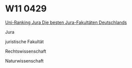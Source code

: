 # W11 0429

[Uni-Ranking Jura Die besten Jura-Fakultäten Deutschlands](https://www.lto.de/karriere/jura-studium/uni-ranking)


Jura

juristische Fakultät

Rechtswissenschaft

Naturwissenschaft

